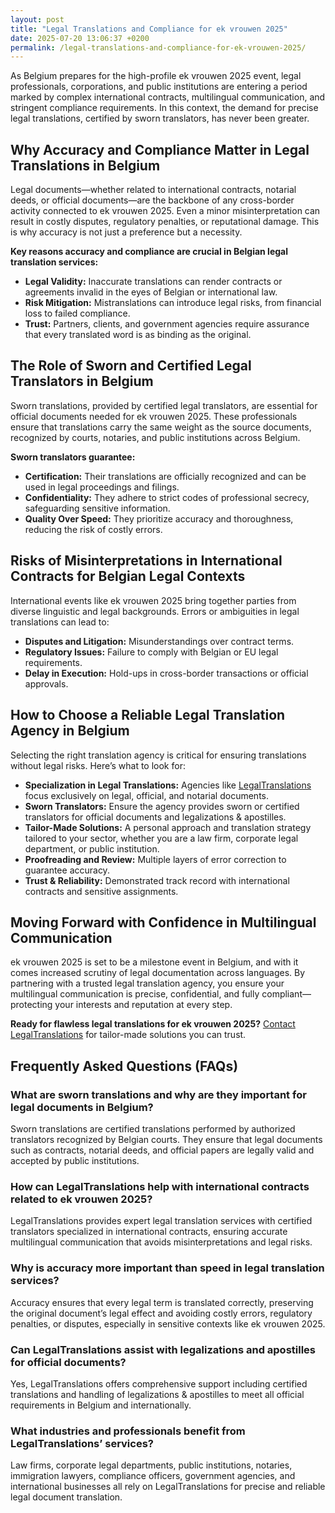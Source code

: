 ```yaml
---
layout: post
title: "Legal Translations and Compliance for ek vrouwen 2025"
date: 2025-07-20 13:06:37 +0200
permalink: /legal-translations-and-compliance-for-ek-vrouwen-2025/
---
```

As Belgium prepares for the high-profile ek vrouwen 2025 event, legal professionals, corporations, and public institutions are entering a period marked by complex international contracts, multilingual communication, and stringent compliance requirements. In this context, the demand for precise legal translations, certified by sworn translators, has never been greater.

## Why Accuracy and Compliance Matter in Legal Translations in Belgium

Legal documents—whether related to international contracts, notarial deeds, or official documents—are the backbone of any cross-border activity connected to ek vrouwen 2025. Even a minor misinterpretation can result in costly disputes, regulatory penalties, or reputational damage. This is why accuracy is not just a preference but a necessity.

**Key reasons accuracy and compliance are crucial in Belgian legal translation services:**

- **Legal Validity:** Inaccurate translations can render contracts or agreements invalid in the eyes of Belgian or international law.
- **Risk Mitigation:** Mistranslations can introduce legal risks, from financial loss to failed compliance.
- **Trust:** Partners, clients, and government agencies require assurance that every translated word is as binding as the original.

## The Role of Sworn and Certified Legal Translators in Belgium

Sworn translations, provided by certified legal translators, are essential for official documents needed for ek vrouwen 2025. These professionals ensure that translations carry the same weight as the source documents, recognized by courts, notaries, and public institutions across Belgium.

**Sworn translators guarantee:**

- **Certification:** Their translations are officially recognized and can be used in legal proceedings and filings.
- **Confidentiality:** They adhere to strict codes of professional secrecy, safeguarding sensitive information.
- **Quality Over Speed:** They prioritize accuracy and thoroughness, reducing the risk of costly errors.

## Risks of Misinterpretations in International Contracts for Belgian Legal Contexts

International events like ek vrouwen 2025 bring together parties from diverse linguistic and legal backgrounds. Errors or ambiguities in legal translations can lead to:

- **Disputes and Litigation:** Misunderstandings over contract terms.
- **Regulatory Issues:** Failure to comply with Belgian or EU legal requirements.
- **Delay in Execution:** Hold-ups in cross-border transactions or official approvals.

## How to Choose a Reliable Legal Translation Agency in Belgium

Selecting the right translation agency is critical for ensuring translations without legal risks. Here’s what to look for:

- **Specialization in Legal Translations:** Agencies like [LegalTranslations](https://www.legaltranslations.be/) focus exclusively on legal, official, and notarial documents.
- **Sworn Translators:** Ensure the agency provides sworn or certified translators for official documents and legalizations & apostilles.
- **Tailor-Made Solutions:** A personal approach and translation strategy tailored to your sector, whether you are a law firm, corporate legal department, or public institution.
- **Proofreading and Review:** Multiple layers of error correction to guarantee accuracy.
- **Trust & Reliability:** Demonstrated track record with international contracts and sensitive assignments.

## Moving Forward with Confidence in Multilingual Communication

ek vrouwen 2025 is set to be a milestone event in Belgium, and with it comes increased scrutiny of legal documentation across languages. By partnering with a trusted legal translation agency, you ensure your multilingual communication is precise, confidential, and fully compliant—protecting your interests and reputation at every step.

**Ready for flawless legal translations for ek vrouwen 2025?** [Contact LegalTranslations](https://www.legaltranslations.be/) for tailor-made solutions you can trust.

## Frequently Asked Questions (FAQs)

### What are sworn translations and why are they important for legal documents in Belgium?
Sworn translations are certified translations performed by authorized translators recognized by Belgian courts. They ensure that legal documents such as contracts, notarial deeds, and official papers are legally valid and accepted by public institutions.

### How can LegalTranslations help with international contracts related to ek vrouwen 2025?
LegalTranslations provides expert legal translation services with certified translators specialized in international contracts, ensuring accurate multilingual communication that avoids misinterpretations and legal risks.

### Why is accuracy more important than speed in legal translation services?
Accuracy ensures that every legal term is translated correctly, preserving the original document’s legal effect and avoiding costly errors, regulatory penalties, or disputes, especially in sensitive contexts like ek vrouwen 2025.

### Can LegalTranslations assist with legalizations and apostilles for official documents?
Yes, LegalTranslations offers comprehensive support including certified translations and handling of legalizations & apostilles to meet all official requirements in Belgium and internationally.

### What industries and professionals benefit from LegalTranslations’ services?
Law firms, corporate legal departments, public institutions, notaries, immigration lawyers, compliance officers, government agencies, and international businesses all rely on LegalTranslations for precise and reliable legal document translation.

<script type="application/ld+json">
{
  "@context": "https://schema.org",
  "@type": "BlogPosting",
  "headline": "Legal Translations and Compliance for ek vrouwen 2025",
  "description": "As Belgium prepares for ek vrouwen 2025, LegalTranslations highlights the importance of sworn translations, legal compliance, and accurate multilingual communication for international contracts and official documents.",
  "author": {
    "@type": "Person",
    "name": "LegalTranslations"
  },
  "publisher": {
    "@type": "Organization",
    "name": "LegalTranslations",
    "url": "https://www.legaltranslations.be/"
  },
  "mainEntityOfPage": {
    "@type": "WebPage",
    "@id": "https://www.legaltranslations.be/blog/legal-translations-compliance-ek-vrouwen-2025"
  },
  "datePublished": "2024-04-27",
  "dateModified": "2024-04-27"
}
</script>

<script type="application/ld+json">
{
  "@context": "https://schema.org",
  "@type": "FAQPage",
  "mainEntity": [
    {
      "@type": "Question",
      "name": "What are sworn translations and why are they important for legal documents in Belgium?",
      "acceptedAnswer": {
        "@type": "Answer",
        "text": "Sworn translations are certified translations performed by authorized translators recognized by Belgian courts. They ensure that legal documents such as contracts, notarial deeds, and official papers are legally valid and accepted by public institutions."
      }
    },
    {
      "@type": "Question",
      "name": "How can LegalTranslations help with international contracts related to ek vrouwen 2025?",
      "acceptedAnswer": {
        "@type": "Answer",
        "text": "LegalTranslations provides expert legal translation services with certified translators specialized in international contracts, ensuring accurate multilingual communication that avoids misinterpretations and legal risks."
      }
    },
    {
      "@type": "Question",
      "name": "Why is accuracy more important than speed in legal translation services?",
      "acceptedAnswer": {
        "@type": "Answer",
        "text": "Accuracy ensures that every legal term is translated correctly, preserving the original document’s legal effect and avoiding costly errors, regulatory penalties, or disputes, especially in sensitive contexts like ek vrouwen 2025."
      }
    },
    {
      "@type": "Question",
      "name": "Can LegalTranslations assist with legalizations and apostilles for official documents?",
      "acceptedAnswer": {
        "@type": "Answer",
        "text": "Yes, LegalTranslations offers comprehensive support including certified translations and handling of legalizations & apostilles to meet all official requirements in Belgium and internationally."
      }
    },
    {
      "@type": "Question",
      "name": "What industries and professionals benefit from LegalTranslations’ services?",
      "acceptedAnswer": {
        "@type": "Answer",
        "text": "Law firms, corporate legal departments, public institutions, notaries, immigration lawyers, compliance officers, government agencies, and international businesses all rely on LegalTranslations for precise and reliable legal document translation."
      }
    }
  ]
}
</script>